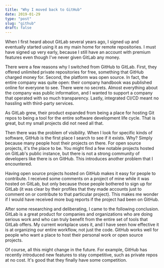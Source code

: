 ```yaml
---
title: "Why I moved back to GitHub"
date: 2019-01-29
type: "post"
slug: "github"
draft: false
---
```


When I first heard about GitLab several years ago, I signed up and eventually started using it as my main home for remote repositories. I must have signed up very early, because I still have an account with premium features even though I've never given GitLab any money.

There were a few reasons why I switched from GitHub to GitLab. First, they offered unlimited private repositories for free, something that GitHub charged money for. Second, the platform was open source. In fact, the entire company was quite open: their company handbook was published online for everyone to see. There were no secrets. Almost everything about the company was public information, and I wanted to support a company that operated with so much transparency. Lastly, integrated CI/CD meant no hassling with third-party services.

As GitLab grew, their product expanded from being a place for hosting Git repos to being a tool for the entire software development life cycle. That is great, but my small projects did not need all that.

Then there was the problem of visibility. When I look for specific kinds of software, GitHub is the first place I search to see if it exists. Why? Simply because many people host their projects on there. For open source projects, it's the place to be. You might find a few notable projects hosted on GitLab's public instance, but there is not a strong community of developers like there is on GitHub. This introduces another problem that I encountered.

Having open source projects hosted on GitHub makes it easy for people to contribute. I received some comments on a project of mine while it was hosted on GitLab, but only because those people bothered to sign up for GitLab (it was clear by their profiles that they made accounts just to comment on or contribute to that particular project). This makes me wonder if I would have received more bug reports if the project had been on GitHub.

After some researching and deliberating, I came to the following conclusion. GitLab is a great product for companies and organizations who are doing serious work and who can truly benefit from the entire set of tools that GitLab offers. My current workplace uses it, and I have seen how effective it is at organizing our entire workflow, not just the code. GitHub works well for people who want a place to host their personal work or open source projects.

Of course, all this might change in the future. For example, GitHub has recently introduced new features to stay competitive, such as private repos at no cost. It's good that they finally have some competition.
